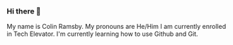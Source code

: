 ### Hi there 👋
My name is Colin Ramsby. My pronouns are He/Him
I am currently enrolled in Tech Elevator. I'm currently learning how to use Github and Git.
